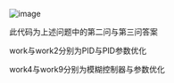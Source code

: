 ![image](https://github.com/user-attachments/assets/fd38df48-fa3e-49a6-beb8-23fa44be5dd3)

此代码为上述问题中的第二问与第三问答案

work与work2分别为PID与PID参数优化

work4与work9分别为模糊控制器与参数优化
